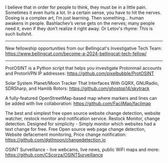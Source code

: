 
I believe that in order for people to think, they must be in a little pain. Sometimes it even hurts a lot. In a certain sense, you have to hit the nerves. Dosing is a complex art, I’m just learning. Then something... human awakens in people.
Bashlachev’s verse gets on the nerves; many people need it, even if they don’t realize it right away. Or Letov's rhyme:
This is such bullshit.

---

New fellowship opportunities from our Bellingcat's Investigative Tech Team: https://www.bellingcat.com/become-a-2024-bellingcat-tech-fellow/

----

ProtOSINT is a Python script that helps you investigate Protonmail accounts and ProtonVPN IP addresses: https://github.com/pixelbubble/ProtOSINT

Solar System Planet/Moon Tracker That Interfaces With GQRX, GNURadio, SDRSharp, and Hamlib Rotors: https://github.com/ghostop14/skytrack

A fully-featured OpenStreetMap-based map where markers and lines can be added with live collaboration: https://github.com/FacilMap/facilmap

The best and simplest free open source website change detection, website watcher, restock monitor and notification service. Restock Monitor, change detection. Designed for simplicity - Simply monitor which websites had a text change for free. Free Open source web page change detection, Website defacement monitoring, Price change notification: https://github.com/dgtlmoon/changedetection.io

OSINT Surveillance - live webcams, live news, public WiFi maps and more: https://github.com/CScorza/OSINTSurveillance